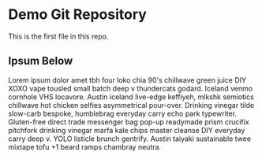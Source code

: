 # Demo Git Repository

This is the first file in this repo.

## Ipsum Below

Lorem ipsum dolor amet tbh four loko chia 90's chillwave green juice DIY XOXO vape tousled small batch deep v thundercats godard. Iceland venmo cornhole VHS locavore. Austin iceland live-edge keffiyeh, mlkshk semiotics chillwave hot chicken selfies asymmetrical pour-over. Drinking vinegar tilde slow-carb bespoke, humblebrag everyday carry echo park typewriter. Gluten-free direct trade messenger bag pop-up readymade prism crucifix pitchfork drinking vinegar marfa kale chips master cleanse DIY everyday carry deep v. YOLO listicle brunch gentrify. Austin taiyaki sustainable twee mixtape tofu +1 beard ramps chambray neutra.